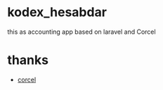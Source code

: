 # kodex_hesabdar
this as accounting app based on laravel and Corcel 

# thanks
- [corcel](https://github.com/corcel/corcel)
